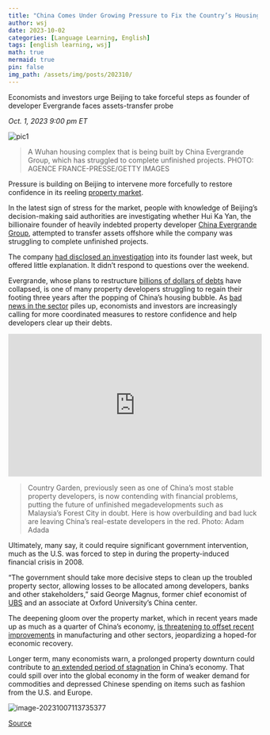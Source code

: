 ```yaml
---
title: "China Comes Under Growing Pressure to Fix the Country’s Housing Market"
author: wsj
date: 2023-10-02
categories: [Language Learning, English]
tags: [english learning, wsj]
math: true
mermaid: true
pin: false
img_path: /assets/img/posts/202310/
---
```


Economists and investors urge Beijing to take forceful steps as founder of developer Evergrande faces assets-transfer probe

*Oct. 1, 2023 9:00 pm ET*

![pic1](im-860564.jpeg)

> A Wuhan housing complex that is being built by China Evergrande Group, which has struggled to complete unfinished projects. PHOTO: AGENCE FRANCE-PRESSE/GETTY IMAGES

Pressure is building on Beijing to intervene more forcefully to restore confidence in its reeling [property market](https://www.wsj.com/articles/china-property-real-estate-boom-covid-pandemic-bubble-11594908517?mod=article_inline).

In the latest sign of stress for the market, people with knowledge of Beijing’s decision-making said authorities are investigating whether Hui Ka Yan, the billionaire founder of heavily indebted property developer [China Evergrande Group](https://www.wsj.com/market-data/quotes/EGRNQ), attempted to transfer assets offshore while the company was struggling to complete unfinished projects.

The company [had disclosed an investigation](https://www.wsj.com/world/china/china-evergrande-shares-suspended-after-reports-of-founders-disappearance-3e5f4f8?mod=article_inline) into its founder last week, but offered little explanation. It didn’t respond to questions over the weekend.

Evergrande, whose plans to restructure [billions of dollars of debts](https://www.wsj.com/articles/evergrande-scraps-35-billion-restructuring-plan-as-chinas-housing-crisis-intensifies-5c2db979?mod=article_inline) have collapsed, is one of many property developers struggling to regain their footing three years after the popping of China’s housing bubble. As [bad news in the sector](https://www.wsj.com/economy/housing/does-chinas-property-bust-make-a-financial-crisis-inevitable-240f59d8?mod=article_inline) piles up, economists and investors are increasingly calling for more coordinated measures to restore confidence and help developers clear up their debts.

<iframe allowfullscreen="true" webkitallowfullscreen="true" mozallowfullscreen="true" frameborder="0" scrolling="no" marginheight="0" marginwidth="0" width="512" height="288" src="https://video-api.wsj.com/api-video/player/v3/iframe.html?guid=D0867B12-E7DB-418A-B3D3-424BB524BF44"></iframe>

> Country Garden, previously seen as one of China’s most stable property developers, is now contending with financial problems, putting the future of unfinished megadevelopments such as Malaysia’s Forest City in doubt. Here is how overbuilding and bad luck are leaving China’s real-estate developers in the red. Photo: Adam Adada

Ultimately, many say, it could require significant government intervention, much as the U.S. was forced to step in during the property-induced financial crisis in 2008.

“The government should take more decisive steps to clean up the troubled property sector, allowing losses to be allocated among developers, banks and other stakeholders,” said George Magnus, former chief economist of [UBS](https://www.wsj.com/market-data/quotes/UBS) and an associate at Oxford University’s China center.

The deepening gloom over the property market, which in recent years made up as much as a quarter of China’s economy, [is threatening to offset recent improvements](https://www.wsj.com/world/china/chinas-economy-picks-up-steam-for-holiday-2d8b2fc?mod=article_inline) in manufacturing and other sectors, jeopardizing a hoped-for economic recovery.

Longer term, many economists warn, a prolonged property downturn could contribute to [an extended period of stagnation](https://www.wsj.com/world/asia/is-chinas-economic-predicament-as-bad-as-japans-it-could-be-worse-aa962d0d?mod=article_inline) in China’s economy. That could spill over into the global economy in the form of weaker demand for commodities and depressed Chinese spending on items such as fashion from the U.S. and Europe.

![image-20231007113735377](image-20231007113735377.png)



[Source](https://www.wsj.com/world/china/china-comes-under-growing-pressure-to-fix-the-countrys-housing-market-709f8d0d)

